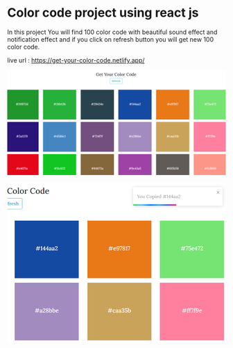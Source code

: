# Color code project using react js
In this project You will find 100 color code with  beautiful sound effect and notification effect  and if you click on refresh button you will get new 100 color code.

live url : https://get-your-color-code.netlify.app/

![all text](https://github.com/atanu20/react-color-code-project/blob/master/color-code.png)

![all text](https://github.com/atanu20/react-color-code-project/blob/master/copy-notif-with-sound.png)
